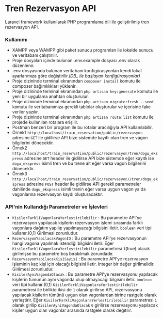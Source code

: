 <h1>Tren Rezervasyon API</h1>
<p>Laravel framework kullanılarak PHP programlama dili ile geliştirilmiş tren rezervasyon API.</p>
<h3>Kullanımı</h2>
<ul>
<li>XAMPP veya WAMPP gibi paket sunucu programları ile lokalde sunucu ve veritabanı çalıştırılır.</li>
<li>Proje dosyaları içinde bulunan .env.example dosyası .env olarak düzenlenir.</li>
<li>.env dosyasında bulunan veritabanı konfigürasyonları kendi lokal ayarlarımıza göre değiştirilir.<i>(DB_ ile başlayan konfigürasyonlar)</i></li>
<li>Proje dizininde terminal ekranından <code>composer install</code> komutu ile composer bağımlılıkları yüklenir.</li>
<li>Proje dizininde terminal ekranından <code>php artisan key:generate</code> komutu ile yeni bir uygulama anahtarı oluşturulur.</li>
<li>Proje dizininde terminal ekranından <code>php artisan migrate:fresh --seed</code> komutu ile veritabanımıza gerekli tablolar oluşturulur ve içerisine fake veriler yazılır.</li>
<li>Proje dizininde terminal ekranından <code>php artisan route:list</code> komutu ile projede kullanılan rotalara erişilir.</li>
<li>Postman benzeri bir program ile bu rotalar aracılığıyla API kullanılabilir.</li>
<li>Örnek1 <code>http://localhost/train_reservation/public/rezervasyon</code> adresine <code>GET</code> ile gidilirse API bize sistemde kayıtlı olan tren ve vagon bilgilerini dönecektir.</li>
<li>Örnek2 <code>http://localhost/train_reservation/public/rezervasyon/tren/dogu_ekspress</code> adresine <code>GET</code> header ile gidilirse API bize sistemde eğer kayıtlı ise <code>dogu_ekspress</code> isimli tren ve bu trene ait eğer varsa vagon bilgilerini dönecektir.</li>
<li>Örnek3 <code>http://localhost/train_reservation/public/rezervasyon//tren/dogu_ekspress</code> adresine <code>POST</code> header ile gidilirse API gerekli parametreler dahilinde <code>dogu_ekspress</code> isimli trenin eğer varsa uygun vagon ya da vagonlarına rezervasyon kaydı oluşturacaktır.</li>
</ul>
<h3>API'nin Kullandığı Parametreler ve İşlevleri</h3>
<ul>
<li><code>KisilerFarkliVagonlaraYerlestirilebilir</code> : Bu parametre API'ye rezervasyon yapılacak kişilerin rezervasyon işlemi sırasında farklı vagonlara dağıtım yapılıp yapılmayacağı bilgisini iletir. <code>boolean</code> veri tipi kullanır.(0,1) Girilmesi zorunludur.</li>
<li><code>RezervasyonYapilacakVagonID</code> : Bu parametre API'ye rezervasyonun hangi vagona yapılmak istendiği bilgisini iletir. Eğer <code>KisilerFarkliVagonlaraYerlestirilebilir</code> parametresi <code>1</code>(true) olarak girilmişse bu parametre boş bırakılmak zorundadır.</li>
<li><code>RezervasyonYapilacakKisiSayisi</code> : Bu parametre API'ye rezervasyon işleminin kaç kişi için olacağı bilgisini iletir. Integer bir değer girilmelidir. Girilmesi zorunludur.</li>
<li><code>KisilerAyniVagondaOlacak</code> : Bu parametre API'ye rezervasyonu yapılacak kişilerin tümünün aynı vagonda olup olmayacağı bilgisini iletir. <code>boolean</code> veri tipi kullanır.(0,1) <code>KisilerFarkliVagonlaraYerlestirilebilir</code> parametresi ile birlikte ikisi de <code>1</code> olarak girilirse API, rezervasyonu yapılacak kişilerin tümünü uygun olan vagonlardan birine rastgele olarak yerleştirir. Eğer <code>KisilerFarkliVagonlaraYerlestirilebilir</code> parametresi <code>1</code> olarak girilip <code>KisilerAyniVagondaOlacak</code> <code>0</code> girilirse rezervasyonu yapılacak kişiler uygun olan vagonlar arasında rastgele olarak değıtılır.</li>
</ul>
